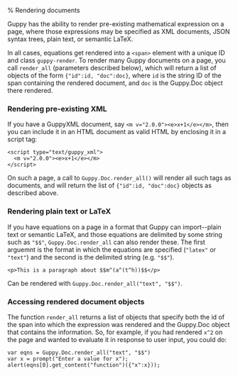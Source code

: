 % Rendering documents

Guppy has the ability to render pre-existing mathematical expression
on a page, where those expressions may be specified as XML documents,
JSON syntax trees, plain text, or semantic LaTeX.

In all cases, equations get rendered into a `<span>` element with a
unique ID and class `guppy-render`.  To render many Guppy documents on
a page, you call `render_all` (parameters described below), which will
return a list of objects of the form `{"id":id, "doc":doc}`, where
`id` is the string ID of the span containing the rendered document,
and `doc` is the Guppy.Doc object there rendered.


### Rendering pre-existing XML

If you have a GuppyXML document, say `<m v="2.0.0"><e>x+1</e></m>`,
then you can include it in an HTML document as valid HTML by enclosing
it in a script tag:

```
<script type="text/guppy_xml">
  <m v="2.0.0"><e>x+1</e></m>
</script>
```

On such a page, a call to `Guppy.Doc.render_all()` will render
all such tags as documents, and will return the list of 
`{"id":id, "doc":doc}` objects as described above.

### Rendering plain text or LaTeX

If you have equations on a page in a format that Guppy can
import--plain text or semantic LaTeX, and those equations are
delimited by some string such as `"$$"`, `Guppy.Doc.render_all` can also
render these.  The first arguemnt is the format in which the equations
are specified (`"latex"` or `"text"`) and the second is the delimited
string (e.g. `"$$"`).

```
<p>This is a paragraph about $$m^(a^(t^h))$$</p>
```

Can be rendered with `Guppy.Doc.render_all("text", "$$")`.

### Accessing rendered document objects

The function `render_all` returns a list of objects that specify both
the id of the span into which the expression was rendered and the
Guppy.Doc object that contains the information.  So, for example, if
you had rendered `x^2` on the page and wanted to evaluate it in
response to user input, you could do: 

```
var eqns = Guppy.Doc.render_all("text", "$$")
var x = prompt("Enter a value for x");
alert(eqns[0].get_content("function")({"x":x}));
```
